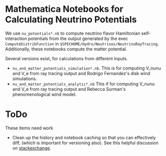 # Mathematica Notebooks for Calculating Neutrino Potentials

We use `nu_potentials*.nb`  to compute neutrino flavor Hamiltonian
self-interaction potentials from the output generated by the exec
`ComputeDistribFunction` in `$SPECHOME/Hydro/Neutrinos/NeutrinoRayTracing`.
Additionally, these notebooks compute the matter potential.

Several versions exist, for calculations from different inputs.

* `nu_and_matter_potentials_simulation*.nb`.
  This is for computing V_nunu and V_e from ray tracing output and
  Rodrigo Fernandez's disk wind simulations.
* `nu_and_matter_potentials_analytic*.nb`
  This if for computing V_nunu and V_e from ray tracing output and
  Rebecca Surman's phenomenological wind model.

# ToDo
These items need work

* Clean up the history and notebook caching so that you can effectively diff,
  (which is important for versioning also). See this helpful discussion on
  [stackexchange](http://mathematica.stackexchange.com/questions/11258/are-there-suitable-versioning-systems-for-mathematica-notebooks).
